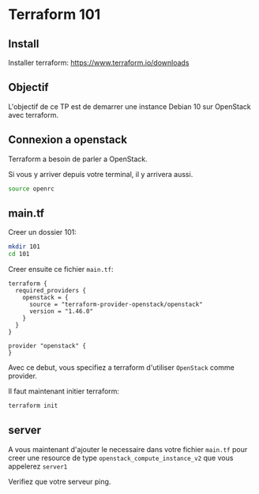 # Terraform 101

## Install
Installer terraform: https://www.terraform.io/downloads

## Objectif
L'objectif de ce TP est de demarrer une instance Debian 10 sur OpenStack avec terraform.

## Connexion a openstack

Terraform a besoin de parler a OpenStack.

Si vous y arriver depuis votre terminal, il y arrivera aussi.

```bash
source openrc
```

## main.tf

Creer un dossier 101:

```bash
mkdir 101
cd 101
```

Creer ensuite ce fichier `main.tf`:
```
terraform {
  required_providers {
    openstack = {
      source = "terraform-provider-openstack/openstack"
      version = "1.46.0"
    }
  }
}

provider "openstack" {
}

```

Avec ce debut, vous specifiez a terraform d'utiliser `OpenStack` comme provider.

Il faut maintenant initier terraform:
```bash
terraform init
```

## server

A vous maintenant d'ajouter le necessaire dans votre fichier `main.tf` pour creer une resource de type `openstack_compute_instance_v2` que vous appelerez `server1`

Verifiez que votre serveur ping.

